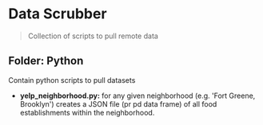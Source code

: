 Data Scrubber
=============
> Collection of scripts to pull remote data

Folder: Python
----------------
Contain python scripts to pull datasets
* **yelp_neighborhood.py:** for any given neighborhood (e.g. 'Fort Greene, Brooklyn') creates a JSON file (pr pd data frame) of all food establishments within the neighborhood.



